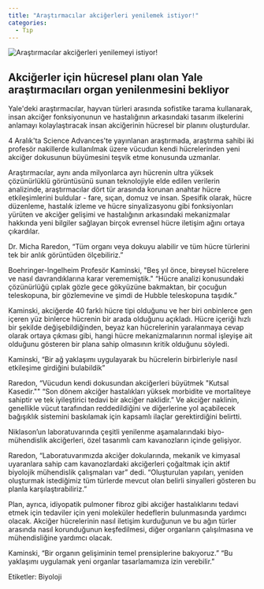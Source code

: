 ```yaml
---
title: "Araştırmacılar akciğerleri yenilemek istiyor!"
categories:
  - Tıp
---
```

![Araştırmacılar akciğerleri yenilemeyi istiyor!](https://images.unsplash.com/photo-1555708982-8645ec9ce3cc?ixlib=rb-1.2.1&ixid=eyJhcHBfaWQiOjEyMDd9&auto=format&fit=crop&w=1489&q=80)
 
Akciğerler için hücresel planı olan Yale araştırmacıları organ yenilenmesini bekliyor
-
Yale'deki araştırmacılar, hayvan türleri arasında sofistike tarama kullanarak, insan akciğer fonksiyonunun ve hastalığının arkasındaki tasarım ilkelerini anlamayı kolaylaştıracak insan akciğerinin hücresel bir planını oluşturdular.

4 Aralık'ta Science Advances'te yayınlanan araştırmada, araştırma sahibi iki profesör nakillerde kullanılmak üzere vücudun kendi hücrelerinden yeni akciğer dokusunun büyümesini teşvik etme konusunda uzmanlar.

Araştırmacılar, aynı anda milyonlarca ayrı hücrenin ultra yüksek çözünürlüklü görüntüsünü sunan teknolojiyle elde edilen verilerin analizinde, araştırmacılar dört tür arasında korunan anahtar hücre etkileşimlerini buldular - fare, sıçan, domuz ve insan. Spesifik olarak, hücre düzenleme, hastalık izleme ve hücre sinyalizasyonu gibi fonksiyonları yürüten ve akciğer gelişimi ve hastalığının arkasındaki mekanizmalar hakkında yeni bilgiler sağlayan birçok evrensel hücre iletişim ağını ortaya çıkardılar.

Dr. Micha Raredon, “Tüm organı veya dokuyu alabilir ve tüm hücre türlerini tek bir anlık görüntüden ölçebiliriz.”

Boehringer-Ingelheim Profesör Kaminski, "Beş yıl önce, bireysel hücrelere ve nasıl davrandıklarına karar verememiştik." “Hücre analizi konusundaki çözünürlüğü çıplak gözle gece gökyüzüne bakmaktan, bir çocuğun teleskopuna, bir gözlemevine ve şimdi de Hubble teleskopuna taşıdık.”

Kaminski, akciğerde 40 farklı hücre tipi olduğunu ve her biri onbinlerce gen içeren yüz binlerce hücrenin bir arada olduğunu açıkladı. Hücre içeriği hızlı bir şekilde değişebildiğinden, beyaz kan hücrelerinin yaralanmaya cevap olarak ortaya çıkması gibi, hangi hücre mekanizmalarının normal işleyişe ait olduğunu gösteren bir plana sahip olmasının kritik olduğunu söyledi.

Kaminski, “Bir ağ yaklaşımı uygulayarak bu hücrelerin birbirleriyle nasıl etkileşime girdiğini bulabildik”

Raredon, “Vücudun kendi dokusundan akciğerleri büyütmek "Kutsal Kasedir."" “Son dönem akciğer hastalıkları yüksek morbidite ve mortaliteye sahiptir ve tek iyileştirici tedavi bir akciğer naklidir.” Ve akciğer naklinin, genellikle vücut tarafından reddedildiğini ve diğerlerine yol açabilecek bağışıklık sistemini baskılamak için kapsamlı ilaçlar gerektirdiğini belirtti.

Niklason’un laboratuvarında çeşitli yenilenme aşamalarındaki biyo-mühendislik akciğerleri, özel tasarımlı cam kavanozların içinde gelişiyor.

Raredon, “Laboratuvarımızda akciğer dokularında, mekanik ve kimyasal uyaranlara sahip cam kavanozlardaki akciğerleri çoğaltmak için aktif biyolojik mühendislik çalışmaları var” dedi. “Oluşturulan yapıları, yeniden oluşturmak istediğimiz tüm türlerde mevcut olan belirli sinyalleri gösteren bu planla karşılaştırabiliriz.”

Plan, ayrıca, idiyopatik pulmoner fibroz gibi akciğer hastalıklarını tedavi etmek için tedaviler için yeni moleküler hedeflerin bulunmasında yardımcı olacak. Akciğer hücrelerinin nasıl iletişim kurduğunun ve bu ağın türler arasında nasıl korunduğunun keşfedilmesi, diğer organların çalışılmasına ve mühendisliğine yardımcı olacak.

Kaminski, “Bir organın gelişiminin temel prensiplerine bakıyoruz.” “Bu yaklaşımı uygulamak yeni organlar tasarlamamıza izin verebilir.”

Etiketler: Biyoloji
